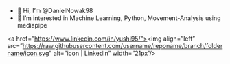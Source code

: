 - 👋 Hi, I’m @DanielNowak98
- 👀 I’m interested in Machine Learning, Python, Movement-Analysis using mediapipe


<a href=”https://www.linkedin.com/in/yushi95/"><img align=”left” src=”https://raw.githubusercontent.com/username/reponame/branch/foldername/icon.svg" alt=”icon | LinkedIn” width=”21px”/></a>


